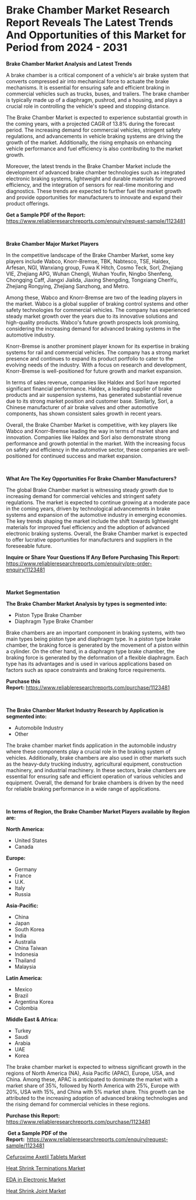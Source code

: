 <p><h1>Brake Chamber Market Research Report Reveals The Latest Trends And Opportunities of this Market for Period from 2024 - 2031</h1></p><p><strong>Brake Chamber Market Analysis and Latest Trends</strong></p>
<p><p>A brake chamber is a critical component of a vehicle's air brake system that converts compressed air into mechanical force to actuate the brake mechanisms. It is essential for ensuring safe and efficient braking in commercial vehicles such as trucks, buses, and trailers. The brake chamber is typically made up of a diaphragm, pushrod, and a housing, and plays a crucial role in controlling the vehicle's speed and stopping distance.</p><p>The Brake Chamber Market is expected to experience substantial growth in the coming years, with a projected CAGR of 13.8% during the forecast period. The increasing demand for commercial vehicles, stringent safety regulations, and advancements in vehicle braking systems are driving the growth of the market. Additionally, the rising emphasis on enhancing vehicle performance and fuel efficiency is also contributing to the market growth.</p><p>Moreover, the latest trends in the Brake Chamber Market include the development of advanced brake chamber technologies such as integrated electronic braking systems, lightweight and durable materials for improved efficiency, and the integration of sensors for real-time monitoring and diagnostics. These trends are expected to further fuel the market growth and provide opportunities for manufacturers to innovate and expand their product offerings.</p></p>
<p><strong>Get a Sample PDF of the Report:&nbsp;</strong> <a href="https://www.reliableresearchreports.com/enquiry/request-sample/1123481">https://www.reliableresearchreports.com/enquiry/request-sample/1123481</a></p>
<p>&nbsp;</p>
<p><strong>Brake Chamber Major Market Players</strong></p>
<p><p>In the competitive landscape of the Brake Chamber Market, some key players include Wabco, Knorr-Bremse, TBK, Nabtesco, TSE, Haldex, Arfesan, NGI, Wanxiang group, Fuwa K Hitch, Cosmo Teck, Sorl, Zhejiang VIE, Zhejiang APG, Wuhan Chengli, Wuhan Youfin, Ningbo Shenfeng, Chongqing Caff, Jiangxi Jialida, Jiaxing Shengding, Tongxiang ChenYu, Zhejiang Rongying, Zhejiang Sanzhong, and Metro.</p><p>Among these, Wabco and Knorr-Bremse are two of the leading players in the market. Wabco is a global supplier of braking control systems and other safety technologies for commercial vehicles. The company has experienced steady market growth over the years due to its innovative solutions and high-quality products. Wabco's future growth prospects look promising, considering the increasing demand for advanced braking systems in the automotive industry.</p><p>Knorr-Bremse is another prominent player known for its expertise in braking systems for rail and commercial vehicles. The company has a strong market presence and continues to expand its product portfolio to cater to the evolving needs of the industry. With a focus on research and development, Knorr-Bremse is well-positioned for future growth and market expansion.</p><p>In terms of sales revenue, companies like Haldex and Sorl have reported significant financial performance. Haldex, a leading supplier of brake products and air suspension systems, has generated substantial revenue due to its strong market position and customer base. Similarly, Sorl, a Chinese manufacturer of air brake valves and other automotive components, has shown consistent sales growth in recent years.</p><p>Overall, the Brake Chamber Market is competitive, with key players like Wabco and Knorr-Bremse leading the way in terms of market share and innovation. Companies like Haldex and Sorl also demonstrate strong performance and growth potential in the market. With the increasing focus on safety and efficiency in the automotive sector, these companies are well-positioned for continued success and market expansion.</p></p>
<p>&nbsp;</p>
<p><strong>What Are The Key Opportunities For Brake Chamber Manufacturers?</strong></p>
<p><p>The global Brake Chamber market is witnessing steady growth due to increasing demand for commercial vehicles and stringent safety regulations. The market is expected to continue growing at a moderate pace in the coming years, driven by technological advancements in brake systems and expansion of the automotive industry in emerging economies. The key trends shaping the market include the shift towards lightweight materials for improved fuel efficiency and the adoption of advanced electronic braking systems. Overall, the Brake Chamber market is expected to offer lucrative opportunities for manufacturers and suppliers in the foreseeable future.</p></p>
<p><strong>Inquire or Share Your Questions If Any Before Purchasing This Report:</strong> <a href="https://www.reliableresearchreports.com/enquiry/pre-order-enquiry/1123481">https://www.reliableresearchreports.com/enquiry/pre-order-enquiry/1123481</a></p>
<p>&nbsp;</p>
<p><strong>Market Segmentation</strong></p>
<p><strong>The Brake Chamber Market Analysis by types is segmented into:</strong></p>
<p><ul><li>Piston Type Brake Chamber</li><li>Diaphragm Type Brake Chamber</li></ul></p>
<p><p>Brake chambers are an important component in braking systems, with two main types being piston type and diaphragm type. In a piston type brake chamber, the braking force is generated by the movement of a piston within a cylinder. On the other hand, in a diaphragm type brake chamber, the braking force is generated by the deformation of a flexible diaphragm. Each type has its advantages and is used in various applications based on factors such as space constraints and braking force requirements.</p></p>
<p><strong>Purchase this Report:&nbsp;</strong><a href="https://www.reliableresearchreports.com/purchase/1123481">https://www.reliableresearchreports.com/purchase/1123481</a></p>
<p>&nbsp;</p>
<p><strong>The Brake Chamber Market Industry Research by Application is segmented into:</strong></p>
<p><ul><li>Automobile Industry</li><li>Other</li></ul></p>
<p><p>The brake chamber market finds application in the automobile industry where these components play a crucial role in the braking system of vehicles. Additionally, brake chambers are also used in other markets such as the heavy-duty trucking industry, agricultural equipment, construction machinery, and industrial machinery. In these sectors, brake chambers are essential for ensuring safe and efficient operation of various vehicles and equipment. Overall, the demand for brake chambers is driven by the need for reliable braking performance in a wide range of applications.</p></p>
<p>&nbsp;</p>
<p><strong>In terms of Region, the Brake Chamber Market Players available by Region are:</strong></p>
<p>
    <p> <strong> North America: </strong>
        <ul>
            <li>United States</li>
            <li>Canada</li>
        </ul>
        </p> 
    <p> <strong> Europe: </strong>
        <ul>
            <li>Germany</li>
            <li>France</li>
            <li>U.K.</li>
            <li>Italy</li>
            <li>Russia</li>
        </ul>
        </p> 
    <p> <strong> Asia-Pacific: </strong>
        <ul>
            <li>China</li>
            <li>Japan</li>
            <li>South Korea</li>
            <li>India</li>
            <li>Australia</li>
            <li>China Taiwan</li>
            <li>Indonesia</li>
            <li>Thailand</li>
            <li>Malaysia</li>
        </ul>
        </p> 
    <p> <strong> Latin America: </strong>
        <ul>
            <li>Mexico</li>
            <li>Brazil</li>
            <li>Argentina Korea</li>
            <li>Colombia</li>
        </ul>
        </p> 
    <p> <strong> Middle East & Africa: </strong>
        <ul>
            <li>Turkey</li>
            <li>Saudi</li>
            <li>Arabia</li>
            <li>UAE</li>
            <li>Korea</li>
        </ul>
    </p>
    </p>
<p><p>The brake chamber market is expected to witness significant growth in the regions of North America (NA), Asia Pacific (APAC), Europe, USA, and China. Among these, APAC is anticipated to dominate the market with a market share of 35%, followed by North America with 25%, Europe with 20%, USA with 15%, and China with 5% market share. This growth can be attributed to the increasing adoption of advanced braking technologies and the rising demand for commercial vehicles in these regions.</p></p>
<p><strong>Purchase this Report: </strong><a href="https://www.reliableresearchreports.com/purchase/1123481">https://www.reliableresearchreports.com/purchase/1123481</a></p>
<p>&nbsp;<strong>Get a Sample PDF of the Report:&nbsp;&nbsp;</strong><a href="https://www.reliableresearchreports.com/enquiry/request-sample/1123481">https://www.reliableresearchreports.com/enquiry/request-sample/1123481</a></p>
<p><strong></strong></p>
<p><p><a href="https://view.publitas.com/reportprime-1/cefuroxime-axetil-tablets-market-analysis-and-market-size-global-industry-overview-market-segmentation-and-forecast-2023-to-2030/">Cefuroxime Axetil Tablets Market</a></p><p><a href="https://view.publitas.com/reportprime-1/heat-shrink-terminations-market-size-evaluating-its-market-trends-growth-and-projections-2023-2030/">Heat Shrink Terminations Market</a></p><p><a href="https://bubble-tree-ea4.notion.site/Global-EDA-in-Electronic-Market-Size-and-Market-Trends-Insights-and-Projections-from-2024-to-2031-372d9b6f8c3d4a43a02aba7a3ff69191">EDA in Electronic Market</a></p><p><a href="https://view.publitas.com/reportprime-1/heat-shrink-joint-market-size-focuses-on-market-dynamics-in-depth-analysis-and-future-projections-of-its-market-forecasted-for-period-from-2023-to-2030/">Heat Shrink Joint Market</a></p></p>